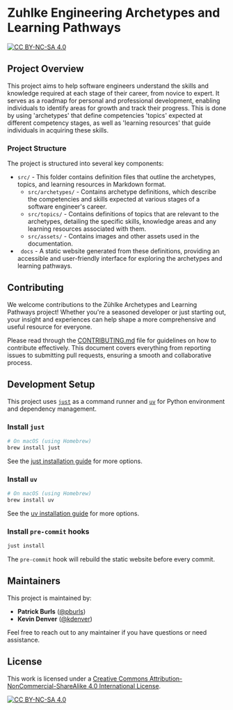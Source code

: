 # Zuhlke Engineering Archetypes and Learning Pathways
[![CC BY-NC-SA 4.0][cc-by-nc-sa-shield]][cc-by-nc-sa]

## Project Overview
This project aims to help software engineers understand the skills and knowledge required at each stage of their career, from novice to expert. It serves as a roadmap for personal and professional development, enabling individuals to identify areas for growth and track their progress.
This is done by using 'archetypes' that define competencies 'topics' expected at different competency stages, as well as 'learning resources' that guide individuals in acquiring these skills.

### Project Structure
The project is structured into several key components:
-  `src/` - This folder contains definition files that outline the archetypes, topics, and learning resources in Markdown format.
    -  `src/archetypes/` - Contains archetype definitions, which describe the competencies and skills expected at various stages of a software engineer's career.
    -  `src/topics/` - Contains definitions of topics that are relevant to the archetypes, detailing the specific skills, knowledge areas and any learning resources associated with them.
    - `src/assets/` - Contains images and other assets used in the documentation.
- ` docs` - A static website generated from these definitions, providing an accessible and user-friendly interface for exploring the archetypes and learning pathways.

## Contributing
We welcome contributions to the Zühlke Archetypes and Learning Pathways project! Whether you're a seasoned developer or just starting out, your insight and experiences can help shape a more comprehensive and useful resource for everyone.

Please read through the [CONTRIBUTING.md](./CONTRIBUTING.md) file for guidelines on how to contribute effectively. This document covers everything from reporting issues to submitting pull requests, ensuring a smooth and collaborative process.

## Development Setup

This project uses [`just`](https://github.com/casey/just) as a command runner and [`uv`](https://docs.astral.sh/uv/) for Python environment and dependency management.

### Install `just`

```bash
# On macOS (using Homebrew)
brew install just
```

See the [just installation guide](https://github.com/casey/just?tab=readme-ov-file#installation) for more options.

### Install `uv`

```bash
# On macOS (using Homebrew)
brew install uv
```

See the [uv installation guide](https://docs.astral.sh/uv/getting-started/installation/) for more options.

### Install `pre-commit` hooks

```bash
just install
```

The `pre-commit` hook will rebuild the static website before every commit.

## Maintainers

This project is maintained by:

* **Patrick Burls** ([@pburls](https://github.com/pburls))
* **Kevin Denver** ([@kdenver](https://github.com/kevin-denver))

Feel free to reach out to any maintainer if you have questions or need assistance.

## License
This work is licensed under a
[Creative Commons Attribution-NonCommercial-ShareAlike 4.0 International License][cc-by-nc-sa].

[![CC BY-NC-SA 4.0][cc-by-nc-sa-image]][cc-by-nc-sa]

[cc-by-nc-sa]: http://creativecommons.org/licenses/by-nc-sa/4.0/
[cc-by-nc-sa-image]: https://licensebuttons.net/l/by-nc-sa/4.0/88x31.png
[cc-by-nc-sa-shield]: https://img.shields.io/badge/License-CC%20BY--NC--SA%204.0-lightgrey.svg
